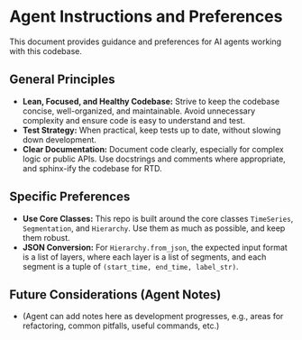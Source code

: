 # Agent Instructions and Preferences

This document provides guidance and preferences for AI agents working with this codebase.

## General Principles

- **Lean, Focused, and Healthy Codebase:** Strive to keep the codebase concise, well-organized, and maintainable. Avoid unnecessary complexity and ensure code is easy to understand and test.
- **Test Strategy:** When practical, keep tests up to date, without slowing down development.
- **Clear Documentation:** Document code clearly, especially for complex logic or public APIs. Use docstrings and comments where appropriate, and sphinx-ify the codebase for RTD.

## Specific Preferences

- **Use Core Classes:** This repo is built around the core classes `TimeSeries`, `Segmentation`, and `Hierarchy`. Use them as much as possible, and keep them robust.
- **JSON Conversion:** For `Hierarchy.from_json`, the expected input format is a list of layers, where each layer is a list of segments, and each segment is a tuple of `(start_time, end_time, label_str)`.

## Future Considerations (Agent Notes)

* (Agent can add notes here as development progresses, e.g., areas for refactoring, common pitfalls, useful commands, etc.)
